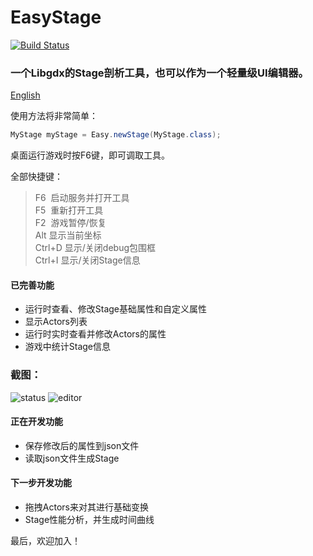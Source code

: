 # EasyStage

[![Build Status](https://travis-ci.org/AyoCrazy/EasyStage.svg?branch=master)](https://travis-ci.org/AyoCrazy/EasyStage)
### 一个Libgdx的Stage剖析工具，也可以作为一个轻量级UI编辑器。

[English](https://github.com/AyoCrazy/EasyStage/blob/master/README_EN.md)

使用方法将非常简单：
``` java
MyStage myStage = Easy.newStage(MyStage.class);
```
桌面运行游戏时按F6键，即可调取工具。

全部快捷键：
> F6  启动服务并打开工具<br/>
F5  重新打开工具<br/>
F2  游戏暂停/恢复<br/>
Alt 显示当前坐标<br/>
Ctrl+D 显示/关闭debug包围框<br/>
Ctrl+I 显示/关闭Stage信息


#### 已完善功能
* 运行时查看、修改Stage基础属性和自定义属性
* 显示Actors列表
* 运行时实时查看并修改Actors的属性
* 游戏中统计Stage信息

### 截图：
![status](https://www.ayocrazy.com/wp-content/uploads/2017/01/status.jpg)
![editor](https://www.ayocrazy.com/wp-content/uploads/2017/01/editor.png)

#### 正在开发功能
* 保存修改后的属性到json文件
* 读取json文件生成Stage

#### 下一步开发功能
* 拖拽Actors来对其进行基础变换
* Stage性能分析，并生成时间曲线


最后，欢迎加入！
